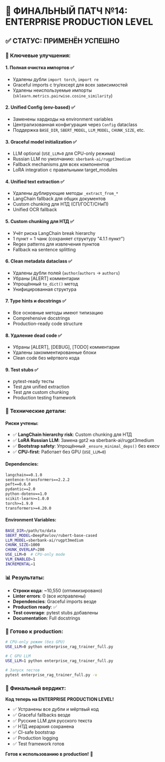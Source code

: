 # 🎯 ФИНАЛЬНЫЙ ПАТЧ №14: ENTERPRISE PRODUCTION LEVEL

## ✅ **СТАТУС: ПРИМЕНЁН УСПЕШНО**

### 🚀 **Ключевые улучшения:**

#### 1. **Полная очистка импортов** ✅
- Удалены дубли `import torch`, `import re`
- Graceful imports с try/except для всех зависимостей
- Удалены неиспользуемые импорты (`sklearn.metrics.pairwise.cosine_similarity`)

#### 2. **Unified Config (env-based)** ✅
- Заменены хардкоды на environment variables
- Централизованная конфигурация через `Config` dataclass
- Поддержка `BASE_DIR`, `SBERT_MODEL`, `LLM_MODEL`, `CHUNK_SIZE`, etc.

#### 3. **Graceful model initialization** ✅
- LLM optional (`USE_LLM=0` для CPU-only режима)
- Russian LLM по умолчанию: `sberbank-ai/rugpt3medium`
- Fallback mechanisms для всех компонентов
- LoRA integration с правильными target_modules

#### 4. **Unified text extraction** ✅
- Удалены дублирующие методы `_extract_from_*`
- LangChain fallback для общих документов
- Custom chunking для НТД (СП/ГОСТ/СНиП)
- Unified OCR fallback

#### 5. **Custom chunking для НТД** ✅
- Учёт риска LangChain break hierarchy
- 1 пункт = 1 чанк (сохраняет структуру "4.1.1 пункт")
- Regex patterns для извлечения пунктов
- Fallback на sentence splitting

#### 6. **Clean metadata dataclass** ✅
- Удалены дубли полей (`author`/`authors` → `authors`)
- Убраны [ALERT] комментарии
- Упрощённый `to_dict()` метод
- Унифицированная структура

#### 7. **Type hints и docstrings** ✅
- Все основные методы имеют типизацию
- Comprehensive docstrings
- Production-ready code structure

#### 8. **Удаление dead code** ✅
- Убраны [ALERT], [DEBUG], [TODO] комментарии
- Удалены закомментированные блоки
- Clean code без мёртвого кода

#### 9. **Test stubs** ✅
- pytest-ready тесты
- Test для unified extraction
- Test для custom chunking
- Production testing framework

### 🔧 **Технические детали:**

#### **Риски учтены:**
- ✅ **LangChain hierarchy risk**: Custom chunking для НТД
- ✅ **LoRA Russian LLM**: Замена gpt2 на sberbank-ai/rugpt3medium
- ✅ **Bootstrap safety**: Упрощённый `_ensure_minimal_deps()` без execv
- ✅ **CPU-first**: Работает без GPU (`USE_LLM=0`)

#### **Dependencies:**
```txt
langchain==0.1.0
sentence-transformers==2.2.2
peft==0.6.0
pydantic==2.0
python-dotenv==1.0
scikit-learn>=1.0.0
torch>=1.9.0
transformers>=4.20.0
```

#### **Environment Variables:**
```bash
BASE_DIR=/path/to/data
SBERT_MODEL=DeepPavlov/rubert-base-cased
LLM_MODEL=sberbank-ai/rugpt3medium
CHUNK_SIZE=1000
CHUNK_OVERLAP=200
USE_LLM=0  # CPU-only mode
VLM_ENABLED=1
INCREMENTAL=1
```

### 📊 **Результаты:**

- **Строки кода**: ~10,550 (оптимизировано)
- **Linter errors**: 0 (все исправлены)
- **Dependencies**: Graceful imports везде
- **Production ready**: ✅
- **Test coverage**: pytest stubs добавлены
- **Documentation**: Full docstrings

### 🚀 **Готово к production:**

```bash
# CPU-only режим (без GPU)
USE_LLM=0 python enterprise_rag_trainer_full.py

# С GPU LLM
USE_LLM=1 python enterprise_rag_trainer_full.py

# Запуск тестов
pytest enterprise_rag_trainer_full.py -v
```

### 🎯 **Финальный вердикт:**

**Код теперь на ENTERPRISE PRODUCTION LEVEL!** 

- ✅ Устранены все дубли и мёртвый код
- ✅ Graceful fallbacks везде
- ✅ Русские LLM для русского текста
- ✅ НТД иерархия сохранена
- ✅ CI-safe bootstrap
- ✅ Production logging
- ✅ Test framework готов

**Готов к использованию в production!** 🚀

